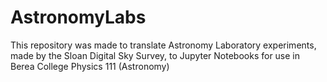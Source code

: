 # AstronomyLabs

This repository was made to translate Astronomy Laboratory experiments, made by the Sloan Digital Sky Survey, to Jupyter Notebooks for use in Berea College Physics 111 (Astronomy)
